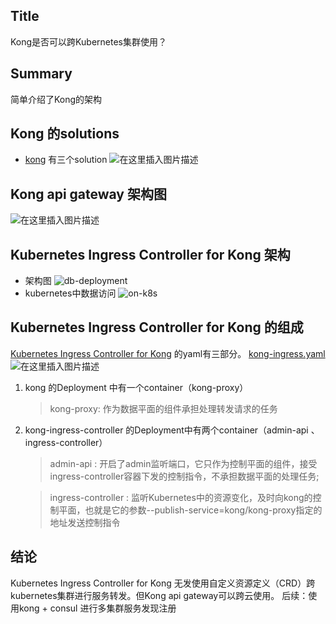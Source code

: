 ## Title
Kong是否可以跨Kubernetes集群使用？
## Summary
简单介绍了Kong的架构

## Kong 的solutions
- [kong](https://konghq.com/kong/) 有三个solution
![在这里插入图片描述](https://img-blog.csdnimg.cn/20190712143051669.jpg?x-oss-process=image/watermark,type_ZmFuZ3poZW5naGVpdGk,shadow_10,text_aHR0cHM6Ly9ibG9nLmNzZG4ubmV0L3FxXzQwMzA1MTAz,size_16,color_FFFFFF,t_70)
## Kong api gateway 架构图
![在这里插入图片描述](https://img-blog.csdnimg.cn/2019071214323459.png?x-oss-process=image/watermark,type_ZmFuZ3poZW5naGVpdGk,shadow_10,text_aHR0cHM6Ly9ibG9nLmNzZG4ubmV0L3FxXzQwMzA1MTAz,size_16,color_FFFFFF,t_70)
## Kubernetes Ingress Controller for Kong 架构
- 架构图
![db-deployment](https://img-blog.csdnimg.cn/20190712140434998.png?x-oss-process=image/watermark,type_ZmFuZ3poZW5naGVpdGk,shadow_10,text_aHR0cHM6Ly9ibG9nLmNzZG4ubmV0L3FxXzQwMzA1MTAz,size_16,color_FFFFFF,t_70)
- kubernetes中数据访问
![on-k8s](https://img-blog.csdnimg.cn/20190712140850944.png?x-oss-process=image/watermark,type_ZmFuZ3poZW5naGVpdGk,shadow_10,text_aHR0cHM6Ly9ibG9nLmNzZG4ubmV0L3FxXzQwMzA1MTAz,size_16,color_FFFFFF,t_70)
## Kubernetes Ingress Controller for Kong 的组成

 [Kubernetes Ingress Controller for Kong](https://github.com/Kong/kubernetes-ingress-controller) 的yaml有三部分。
[kong-ingress.yaml](https://bit.ly/kong-ingress)
![在这里插入图片描述](https://img-blog.csdnimg.cn/20191015175446437.png?x-oss-process=image/watermark,type_ZmFuZ3poZW5naGVpdGk,shadow_10,text_aHR0cHM6Ly9ibG9nLmNzZG4ubmV0L3FxXzQwMzA1MTAz,size_16,color_FFFFFF,t_70)

1. kong 的Deployment 中有一个container（kong-proxy）
	
	> kong-proxy:  作为数据平面的组件承担处理转发请求的任务
	
2. kong-ingress-controller 的Deployment中有两个container（admin-api 、ingress-controller）
	> admin-api : 开启了admin监听端口，它只作为控制平面的组件，接受ingress-controller容器下发的控制指令，不承担数据平面的处理任务;  
	
	> ingress-controller : 监听Kubernetes中的资源变化，及时向kong的控制平面，也就是它的参数--publish-service=kong/kong-proxy指定的地址发送控制指令

## 结论
Kubernetes Ingress Controller for Kong 无发使用自定义资源定义（CRD）跨kubernetes集群进行服务转发。但Kong api gateway可以跨云使用。
后续：使用kong + consul 进行多集群服务发现注册
